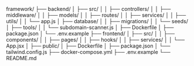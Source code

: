 framework/
├── backend/
│   ├── src/
│   │   ├── controllers/
│   │   ├── middleware/
│   │   ├── models/
│   │   ├── routes/
│   │   ├── services/
│   │   ├── utils/
│   │   └── app.js
│   ├── database/
│   │   ├── migrations/
│   │   └── seeds/
│   ├── tools/
│   │   └── subdomain-scanner.js
│   ├── Dockerfile
│   ├── package.json
│   └── .env.example
├── frontend/
│   ├── src/
│   │   ├── components/
│   │   ├── pages/
│   │   ├── hooks/
│   │   ├── services/
│   │   └── App.jsx
│   ├── public/
│   ├── Dockerfile
│   ├── package.json
│   └── tailwind.config.js
├── docker-compose.yml
├── .env.example
└── README.md